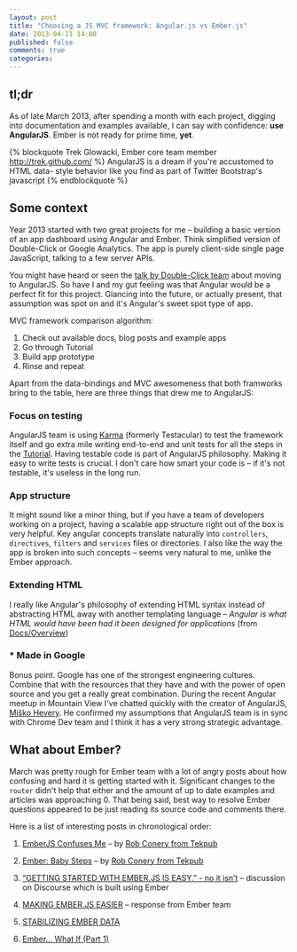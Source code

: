 ```yaml
---
layout: post
title: "Choosing a JS MVC framework: Angular.js vs Ember.js"
date: 2013-04-11 14:00
published: false
comments: true
categories:
---
```


## tl;dr
As of late March 2013, after spending a month with each project, digging into documentation and examples available, I can say with confidence: **use AngularJS**. Ember is not ready for prime time, **yet**.

{% blockquote Trek Glowacki, Ember core team member http://trek.github.com/ %}
AngularJS is a dream if you're accustomed to HTML data- style behavior like you find as part of Twitter Bootstrap's javascript
{% endblockquote %}

## Some context

Year 2013 started with two great projects for me – building a basic version of an app dashboard using Angular and Ember. Think simplified version of Double-Click or Google Analytics. The app is purely client-side single page JavaScript, talking to a few server APIs.

You might have heard or seen the [talk by Double-Click team](http://www.youtube.com/watch?v=oJoAnVRIVQo) about moving to AngularJS.
So have I and my gut feeling was that Angular would be a perfect fit for this project. Glancing into the future, or actually present, that assumption was spot on and it's Angular's sweet spot type of app.

MVC framework comparison algorithm:

1. Check out available docs, blog posts and example apps
1. Go through Tutorial
1. Build app prototype
1. Rinse and repeat

Apart from the data-bindings and MVC awesomeness that both framworks bring to the table, here are three things that drew me to AngularJS:

### Focus on testing

AngularJS team is using [Karma](http://karma-runner.github.io/) (formerly Testacular) to test the framework itself and go extra mile writing end-to-end and unit tests for all the steps in the [Tutorial](http://docs.angularjs.org/tutorial). Having testable code is part of AngularJS philosophy. Making it easy to write tests is crucial. I don't care how smart your code is – if it's not testable, it's useless in the long run.

### App structure

It might sound like a minor thing, but if you have a team of developers working on a project, having a scalable app structure right out of the box is very helpful. Key angular concepts translate naturally into ```controllers```, ```directives```, ```filters``` and ```services``` files or directories. I also like the way the app is broken into such concepts – seems very natural to me, unlike the Ember approach.

### Extending HTML

I really like Angular's philosophy of extending HTML syntax instead of abstracting HTML away with another templating language – *Angular is what HTML would have been had it been designed for applications* (from [Docs/Overview](http://docs.angularjs.org/guide/overview))

### * Made in Google

Bonus point. Google has one of the strongest engineering cultures. Combine that with the resources that they have and with the power of open source and you get a really great combination. During the recent Angular meetup in Mountain View I've chatted quickly with the creator of AngularJS, [Miško Hevery](http://twitter.com/mhevery). He confirmed my assumptions that AngularJS team is in sync with Chrome Dev team and I think it has a very strong strategic advantage.


## What about Ember?

March was pretty rough for Ember team with a lot of angry posts about how confusing and hard it is getting started with it. Significant changes to the ```router``` didn't help that either and the amount of up to date examples and articles was approaching 0. That being said, best way to resolve Ember questions appeared to be just reading its source code and comments there.

Here is a list of interesting posts in chronological order:

1. [EmberJS Confuses Me](http://wekeroad.com/2013/03/06/ember-confuses-me) – by [Rob Conery from Tekpub](https://twitter.com/robconery)

1. [Ember: Baby Steps](http://wekeroad.com/2013/03/20/ember-baby-steps) – by [Rob Conery from Tekpub](https://twitter.com/robconery)

1. [“GETTING STARTED WITH EMBER.JS IS EASY.” - no it isn’t](http://discuss.emberjs.com/t/getting-started-with-ember-js-is-easy-no-it-isn-t/559) – discussion on Discourse which is built using Ember

1. [MAKING EMBER.JS EASIER](http://emberjs.com/blog/2013/03/21/making-ember-easier.html) – response from Ember team

1. [STABILIZING EMBER DATA](http://emberjs.com/blog/2013/03/22/stabilizing-ember-data.html)

1. [Ember... What If (Part 1)](http://wekeroad.com/2013/03/23/ember-what-if-part-1)

